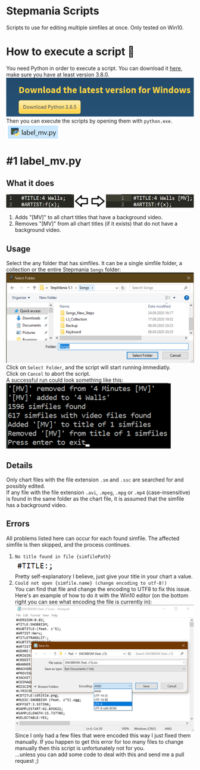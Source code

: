 # Stepmania Scripts
Scripts to use for editing multiple simfiles at once. Only tested on Win10.
# How to execute a script :rocket:
You need Python in order to execute a script.
You can download it [here](https://www.python.org/downloads/), make sure you have at least version 3.8.0.  
[![python_download](docs/python_download.png)](#)  
Then you can execute the scripts by opening them with `python.exe`.  
[![example script file](docs/example_script_file.png)](#)  

# #1 label_mv.py
## What it does  
[![example result](docs/example_results.png)](#)  
1. Adds "[MV]" to all chart titles that have a background video.  
2. Removes "[MV]" from all chart titles (if it exists) that do not have a background video.  
## Usage
Select the any folder that has simfiles. It can be a single simfile folder, a collection or the entire Stepmania `Songs` folder:
[![Folder selection](docs/folder_selection.png)](#)  
Click on `Select Folder`, and the script will start running immediatly.  
Click on `Cancel` to abort the script.  
A successful run could look something like this:  
[![example output](docs/example_output.png)](#)  
## Details
Only chart files with the file extension `.sm` and `.ssc` are searched for and possibly edited.  
If any file with the file extension `.avi`, `.mpeg`, `.mpg` or `.mp4` (case-insensitive) is found in the same folder as the chart file, it is assumed that the simfile has a background video.
## Errors
All problems listed here can occur for each found simfile. The affected simfile is then skipped, and the process continues.
1. `No title found in file {simfilePath}`  
[![Missing title](docs/missing_title.png)](#)  
Pretty self-explanatory I believe, just give your title in your chart a value.  
1. `Could not open {simfile.name} (change encoding to utf-8!)`  
You can find that file and change the encoding to UTF8 to fix this issue.  
Here's an example of how to do it with the Win10 editor (on the bottom right you can see what encoding the file is currently in):
[![Save with UTF8 encoding](docs/save_with_utf8.png)](#)  
Since I only had a few files that were encoded this way I just fixed them manually. If you happen to get this error for too many files to change manually then this script is unfortunately not for you.   
 ...unless you can add some code to deal with this and send me a pull request ;)
